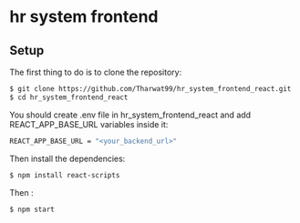 # hr system frontend

## Setup

The first thing to do is to clone the repository:

```sh
$ git clone https://github.com/Tharwat99/hr_system_frontend_react.git
$ cd hr_system_frontend_react
```

You should create .env file in hr_system_frontend_react and add REACT_APP_BASE_URL variables inside it:

```sh
REACT_APP_BASE_URL = "<your_backend_url>"
```

Then install the dependencies:

```sh
$ npm install react-scripts 
```
Then :
```sh
$ npm start
```
